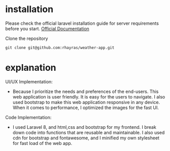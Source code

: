 # installation

Please check the official laravel installation guide for server requirements before you start. [Official Documentation](https://laravel.com/docs/8.x/installation)

Clone the repository

    git clone git@github.com:rhayras/weather-app.git

# explanation

UI/UX Implementation:

-   Because I prioritize the needs and preferences of the end-users. This web application is user friendly. It is easy for the users to navigate. I also used bootstrap to make this web application responsive in any device. When it comes to performance, I optimized the images for the fast UI.

Code Implementation:

-   I used Laravel 8, and html,css and bootstrap for my frontend. I break down code into functions that are reusable and maintainable. I also used cdn for bootstrap and fontawesome, and I minified my own stylesheet for fast load of the web app.
